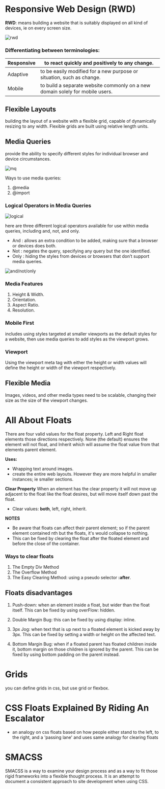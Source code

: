 # Responsive Web Design (RWD)

**RWD**: means building a website that is suitably displayed on all kind of devices, ie on every screen size. 

![rwd](http://vivid360.com.ng/wp-content/uploads/2016/03/responsive-web-design-vivid360-design.jpg)

### Differentiating between terminologies: 

Responsive | to react quickly and positively to any change.
-----------|-----------------------------------
Adaptive   | to be easily modified for a new purpose or situation, such as change.
Mobile     | to build a separate website commonly on a new domain solely for mobile users.

## Flexible Layouts
building the layout of a website with a flexible grid, capable of dynamically resizing to any width. Flexible grids are built using relative length units. 

## Media Queries
provide the ability to specify different styles for individual browser and device circumstances.

![mq](https://www.emailonacid.com/images/blog_images/Emailology/2017/EOA_MediaQueriesNEW_Blog.jpg)

Ways to use media queries:
1. @media 
2. @import 

### Logical Operators in Media Queries

![logical](https://1.bp.blogspot.com/-YH9B5kBZAj8/Xx5v118EAWI/AAAAAAAAEDk/3IY-AOoz0kI6ZaQjmE6EGb-u5FNfRBczwCLcBGAsYHQ/w625-h110/media-types.png)

here are three different logical operators available for use within media queries, including and, not, and only.

* And : allows an extra condition to be added, making sure that a browser or devices does both.
* Not : negates the query, specifying any query but the one identified.
* Only : hiding the styles from devices or browsers that don’t support media queries.

![and/not/only](https://i.stack.imgur.com/mMvC7.png)

### Media Features
1. Height & Width.
2. Orientation.
3. Aspect Ratio.
4. Resolution.

### Mobile First
includes using styles targeted at smaller viewports as the default styles for a website, then use media queries to add styles as the viewport grows.

### Viewport
Using the viewport meta tag with either the height or width values will define the height or width of the viewport respectively. 

## Flexible Media
Images, videos, and other media types need to be scalable, changing their size as the size of the viewport changes.

# All About Floats
There are four valid values for the float property. Left and Right float elements those directions respectively. None (the default) ensures the element will not float, and Inherit which will assume the float value from that elements parent element.

**Uses:**
* Wrapping text around images. 
* create the entire web layouts. However they are more helpful in smaller instances; ie smaller sections. 

**Clear Property** 
When an element has the clear property it will not move up adjacent to the float like the float desires, but will move itself down past the float. 

+ Clear values: **both**, left, right, inherit.

**NOTES** 
* Be aware that floats can affect their parent element; so if the parent element contained nth but the floats, it's would collapse to nothing. 
* This can be fixed by clearing the float after the floated element and before the close of the container. 

### Ways to clear floats 
1. The Empty Div Method 
2. The Overflow Method
3. The Easy Clearing Method: using  a pseudo selector **:after**. 

## Floats disadvantages
1. Push-down: when an element inside a float, but wider than the float itself. This can be fixed by using overFlow: hidden. 

2. Double Margin Bug: this can be fixed by using display: inline. 

3. 3px Jog: when text that is up next to a floated element is kicked away by 3px. This can be fixed by setting a width or height on the affected text. 

4. Bottom Margin Bug: when if a floated parent has floated children inside it, bottom margin on those children is ignored by the parent. This can be fixed by using bottom padding on the parent instead. 

# Grids 
you can define grids in css, but use grid or flexbox.

# CSS Floats Explained By Riding An Escalator

* an analogy on css floats based on how people either stand to the left, to the right, and a 'passing lane'
and uses same analogy for clearing floats

# SMACSS 

SMACSS is a way to examine your design process and as a way to fit those rigid frameworks into a flexible thought process. It is an attempt to document a consistent approach to site development when using CSS. 